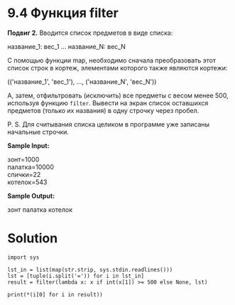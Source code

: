 # 9.4 Функция filter

**Подвиг 2.** Вводится список предметов в виде списка:

название_1: вес_1
...
название_N: вес_N

С помощью функции map, необходимо сначала преобразовать этот список 
строк в кортеж, элементами которого также являются кортежи:

(('название_1', 'вес_1'), ..., ('название_N', 'вес_N'))

А, затем, отфильтровать (исключить) все предметы с весом менее 500,
используя функцию `filter`. Вывести на экран список оставшихся предметов 
(только их названия) в одну строчку через пробел.

P. S. Для считывания списка целиком в программе уже записаны начальные строчки.

**Sample Input:**

зонт=1000\
палатка=10000\
спички=22\
котелок=543

**Sample Output:**

зонт палатка котелок

# Solution

```
import sys

lst_in = list(map(str.strip, sys.stdin.readlines()))
lst = [tuple(i.split('=')) for i in lst_in]
result = filter(lambda x: x if int(x[1]) >= 500 else None, lst)

print(*(i[0] for i in result))
```
